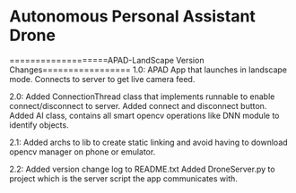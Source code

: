 # Autonomous Personal Assistant Drone

===================APAD-LandScape Version Changes=================
1.0: APAD App that launches in landscape mode. Connects to server to get live camera feed.

2.0: Added ConnectionThread class that implements runnable to enable connect/disconnect to server.
     Added connect and disconnect button.
     Added AI class, contains all smart opencv operations like DNN module to identify objects.

2.1: Added archs to lib to create static linking and avoid having to download opencv manager on phone or emulator.

2.2: Added version change log to README.txt
     Added DroneServer.py to project which is the server script the app communicates with.

